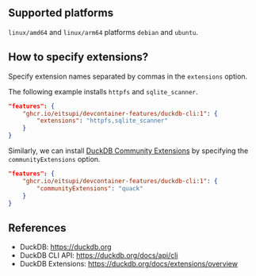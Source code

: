 <!-- markdownlint-disable MD041 -->

## Supported platforms

`linux/amd64` and `linux/arm64` platforms `debian` and `ubuntu`.

## How to specify extensions?

Specify extension names separated by commas in the `extensions` option.

The following example installs `httpfs` and `sqlite_scanner`.

```json
"features": {
    "ghcr.io/eitsupi/devcontainer-features/duckdb-cli:1": {
        "extensions": "httpfs,sqlite_scanner"
    }
}
```

Similarly, we can install [DuckDB Community Extensions](https://duckdb.org/community_extensions/)
by specifying the `communityExtensions` option.

```json
"features": {
    "ghcr.io/eitsupi/devcontainer-features/duckdb-cli:1": {
        "communityExtensions": "quack"
    }
}
```

## References

- DuckDB: <https://duckdb.org>
- DuckDB CLI API: <https://duckdb.org/docs/api/cli>
- DuckDB Extensions: <https://duckdb.org/docs/extensions/overview>
